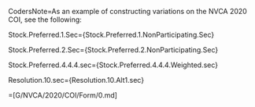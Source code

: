 CodersNote=As an example of constructing variations on the NVCA 2020 COI, see the following:

Stock.Preferred.1.Sec={Stock.Preferred.1.NonParticipating.Sec}

Stock.Preferred.2.Sec={Stock.Preferred.2.NonParticipating.Sec}

Stock.Preferred.4.4.4.sec={Stock.Preferred.4.4.4.Weighted.sec}

Resolution.10.sec={Resolution.10.Alt1.sec}

=[G/NVCA/2020/COI/Form/0.md]